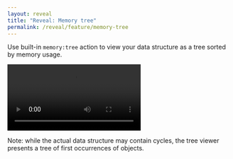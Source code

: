 ```yaml
---
layout: reveal
title: "Reveal: Memory tree"
permalink: /reveal/feature/memory-tree
---
```

Use built-in `memory:tree` action to view your data structure as a tree sorted by memory usage.

<video controls><source src="/assets/reveal/memory-tree.mp4" type="video/mp4"></source></video>

Note: while the actual data structure may contain cycles, the tree viewer presents a tree of first occurrences of objects.

